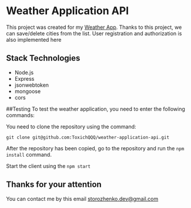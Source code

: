 # Weather Application API 
This project was created for my [Weather App](https://github.com/ToxichQQQ/weather-application). Thanks to this project, we can save/delete cities from the list. User registration and authorization is also implemented here

## Stack Technologies
- Node.js
- Express 
- jsonwebtoken
- mongoose 
- cors 

##Testing
To test the weather application, you need to enter the following commands:

You need to clone the repository using the command:

`git clone git@github.com:ToxichQQQ/weather-application-api.git`

After the repository has been copied, go to the repository and run the `npm install` command.

Start the client using the `npm start`

## Thanks for your attention
You can contact me by this email storozhenko.dev@gmail.com